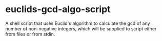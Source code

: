 # euclids-gcd-algo-script
A shell script that uses Euclid's algorithm to calculate the gcd of any number of non-negative integers, which will be supplied to script either from files or from stdin.

